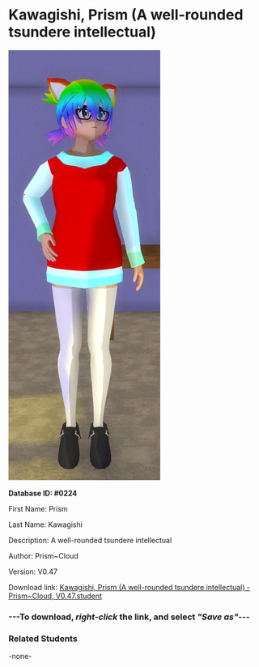 # Kawagishi, Prism (A well-rounded tsundere intellectual)

<img src="Files/Images/Kawagishi, Prism (A well-rounded tsundere intellectual).png" title="Kawagishi, Prism (A well-rounded tsundere intellectual) - Prism~Cloud, V0.47">

**Database ID: #0224**

First Name: Prism

Last Name: Kawagishi

Description: A well-rounded tsundere intellectual

Author: Prism~Cloud

Version: V0.47

Download link: <a href="https://raw.githubusercontent.com/Arbiter1223/Daigaku-Gurashi-Custom-Students/master/Files/Studen%20Files/Kawagishi%2C%20Prism%20(A%20well-rounded%20tsundere%20intellectual)%20-%20Prism~Cloud%2C%20V0.47.student">Kawagishi, Prism (A well-rounded tsundere intellectual) - Prism~Cloud, V0.47.student</a>

### ---**To download, _right-click_ the link, and select _"Save as"_**---

### Related Students

-none-
